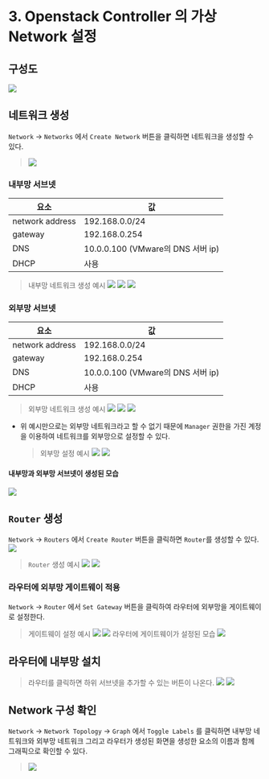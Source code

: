 # 3. Openstack Controller 의 가상 Network 설정

## 구성도
![](./static/2020/01/02/3_network/sble0h3cq45grqcg10m6.png)

## 네트워크 생성
`Network` -> `Networks` 에서 `Create Network` 버튼을 클릭하면 네트워크을 생성할 수 있다.
> ![](./static/2020/01/02/3_network/01.png)

### 내부망 서브넷
| 요소 | 값 |
|---|---|
| network address | 192.168.0.0/24 |
| gateway | 192.168.0.254 |
| DNS | 10.0.0.100 (VMware의 DNS 서버 ip) |
| DHCP | 사용 |

> 내부망 네트워크 생성 예시
    ![](./static/2020/01/02/3_network/02.png)
    ![](./static/2020/01/02/3_network/03.png)
    ![](./static/2020/01/02/3_network/04.png)

### 외부망 서브넷
| 요소 | 값 |
|---|---|
| network address | 192.168.0.0/24 |
| gateway | 192.168.0.254 |
| DNS | 10.0.0.100 (VMware의 DNS 서버 ip) |
| DHCP | 사용 |

> 외부망 네트워크 생성 예시
    ![](./static/2020/01/02/3_network/05.png)
    ![](./static/2020/01/02/3_network/06.png)
    ![](./static/2020/01/02/3_network/07.png)

- 위 예시만으로는 외부망 네트워크라고 할 수 없기 때문에 `Manager` 권한을 가진 계정을 이용하여 네트워크를 외부망으로 설정할 수 있다.
    > 외부망 설정 예시
        ![](./static/2020/01/02/3_network/15.png)
        ![](./static/2020/01/02/3_network/16.png)

#### 내부망과 외부망 서브넷이 생성된 모습
![](./static/2020/01/02/3_network/24.png)

## `Router` 생성
`Network` -> `Routers` 에서 `Create Router` 버튼을 클릭하면 `Router`를 생성할 수 있다.
![](./static/2020/01/02/3_network/09.png)

> `Router` 생성 예시
    ![](./static/2020/01/02/3_network/10.png)
    ![](./static/2020/01/02/3_network/11.png)

### 라우터에 외부망 게이트웨이 적용
`Network` -> `Router` 에서 `Set Gateway` 버튼을 클릭하여 라우터에 외부망을 게이트웨이로 설정한다.

> 게이트웨이 설정 예시
    ![](./static/2020/01/02/3_network/13.png)
    ![](./static/2020/01/02/3_network/17.png)
    라우터에 게이트웨이가 설정된 모습
    ![](./static/2020/01/02/3_network/19.png)

## 라우터에 내부망 설치
> 라우터를 클릭하면 하위 서브넷을 추가할 수 있는 버튼이 나온다.
    ![](./static/2020/01/02/3_network/20.png)
    ![](./static/2020/01/02/3_network/21.png)

## Network 구성 확인
`Network` -> `Network Topology` -> `Graph` 에서 `Toggle Labels` 를 클릭하면 내부망 네트워크와 외부망 네트워크 그리고 라우터가 생성된 화면을 생성한 요소의 이름과 함께 그래픽으로 확인할 수 있다.
> ![](./static/2020/01/02/3_network/12.png)